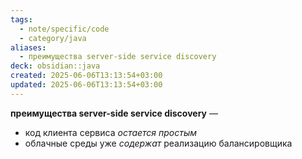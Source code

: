 ```yaml
---
tags:
  - note/specific/code
  - category/java
aliases:
  - преимущества server-side service discovery
deck: obsidian::java
created: 2025-06-06T13:13:54+03:00
updated: 2025-06-06T13:13:54+03:00
---
```


**преимущества server-side service discovery**
—
- код клиента сервиса *остается простым*
- облачные среды уже *содержат* реализацию балансировщика
